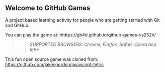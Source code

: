 ## Welcome to GitHub Games

A project based learning activity for people who are getting started with Git and GitHub.

You can play the game at: hhttps://gh4d.github.io/github-games-vs252n/

>> _*SUPPORTED BROWSERS*: Chrome, Firefox, Safari, Opera and IE9+_

This fun open source game was cloned from: https://github.com/jakesgordon/javascript-tetris
